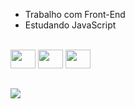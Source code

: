 

- Trabalho com Front-End
- Estudando JavaScript

<div><br>
  

  <img aling="center" height="30" width="40" src="https://cdn.jsdelivr.net/gh/devicons/devicon@latest/icons/html5/html5-original.svg" />

  <img aling="center" height="30" width="40" src="https://cdn.jsdelivr.net/gh/devicons/devicon@latest/icons/css3/css3-original.svg" />


  <img aling="center" height="30" width="40" src="https://cdn.jsdelivr.net/gh/devicons/devicon@latest/icons/javascript/javascript-original.svg" /> 

</div>

##

<div>
  <a href="https://www.linkedin.com/in/jhoas-alves-0848b82a0/" target=""_blank> <img src="https://img.shields.io/badge/LinkedIn-0077B5?style=for-the-badge&logo=linkedin&logoColor=white"> </a>
</div>
